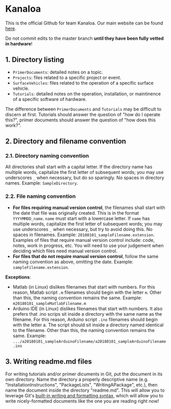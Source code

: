 # Kanaloa
This is the official Github for team Kanaloa.  Our main website can be found [here](http://rip.eng.hawaii.edu/research/unmanned-x-systems/).

Do not commit edits to the master branch **until they have been fully vetted in hardware**!

## 1. Directory listing
 - `PrimerDocuments`: detailed notes on a topic.
 - `Projects`: files related to a specific project or event.
 - `SurfaceVehicles`: files related to the operation of a specific surface vehicle.
 - `Tutorials`: detailed notes on the operation, installation, or maintinence of a specific software of hardware.  
 
 The difference between `PrimerDocuments` and `Tutorials` may be difficult to discern at first.  Tutorials should answer the question of "how do I operate this?", primer documents should answer the question of "how does this work?".

## 2. Directory and filename convention

### 2.1. Directory naming convention
All directories shall start with a capital letter.  If the directory name has multiple words, capitalize the first letter of subsequent words; you may use underscores `_` when necessary, but do so sparingly.  No spaces in directory names.  Example: `SampleDirectory`.

### 2.2. File naming convention

 - **For files requiring manual version control**, the filenames shall start with the date that file was originally created.  This is in the format `YYYYMMDD_name`.  `name` must start with a lowercase letter.  If `name` has multiple words, capitalize the first letter of subsequent words; you may use underscores `_` when necessary, but try to avoid doing this.  No spaces in filenames.  Example: `20180101_sampleFilename.extension`.  Examples of files that require manual version control include: code, notes, work in progress, etc.  You will need to use your judgement when deciding which files need manual version control. 
 - **For files that do not require manual version control**, follow the same naming convention as above, omitting the date.  Example: `sampleFilename.extension`.

**Exceptions**:
 - Matlab (in Linux) dislikes filenames that start with numbers.  For this reason, Matlab script `.m` filenames should begin with the letter `m`.  Other than this, the naming convention remains the same.  Example: `m20180101_sampleMatlabFilename.m`
 - Arduino IDE (in Linux) dislikes filenames that start with numbers.  It also prefers that .ino scrips sit inside a directory with the same name as the filename.  For this reason, Arduino script `.ino` filenames should begin with the letter a.  The script should sit inside a directory named identical to the filename.  Other than this, the naming convention remains the same.  Example: `.../a20180101_sampleArduinoFilename/a20180101_sampleArduinoFilename.ino`

## 3. Writing readme.md files
For writing tutorials and/or primer dicuments in Git, put the document in its own directory.  Name the directory a properly descriptive name (e.g. "InstallationInstructions", "PackageLists", "WritingAPackage", etc.), then name the document inside the directory "readme.md".  This will allow you to leverage Git's [built-in writing and formatting syntax](https://help.github.com/articles/basic-writing-and-formatting-syntax/), which will allow you to write nicely-formatted documents like the one you are reading right now!  
